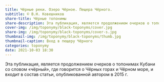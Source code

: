 ```yaml
---
title: Чёрные реки. Озеро Чёрное. Пещера Чёрного.
subtitle: © В.Н. Ковешников
share-title: Чёрные топонимы
share-description: Эта публикация, является продолжением очерков о топонимах Кубани со словом чёрный
cover-img: /img/toponymy/black-toponyms/cover.jpg
share-img: /img/toponymy/black-toponyms/cover-s.jpg
thumbnail-img: /img/toponymy/black-toponyms/thumb.jpg
thumbnail-caption: Вход в пещеру Чёрного
categories: toponymy
date: 2021-10-03 18:30
---
```

Эта публикация, является продолжением очерков о топонимах Кубани со словом «чёрный», где говорится о Чёрных горах и Чёрном море, и входит в состав статьи, опубликованной автором в 2015 г.
